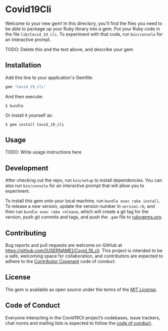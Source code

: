# Covid19Cli

Welcome to your new gem! In this directory, you'll find the files you need to be able to package up your Ruby library into a gem. Put your Ruby code in the file `lib/Covid_19_cli`. To experiment with that code, run `bin/console` for an interactive prompt.

TODO: Delete this and the text above, and describe your gem

## Installation

Add this line to your application's Gemfile:

```ruby
gem 'Covid_19_cli'
```

And then execute:

    $ bundle

Or install it yourself as:

    $ gem install Covid_19_cli

## Usage

TODO: Write usage instructions here

## Development

After checking out the repo, run `bin/setup` to install dependencies. You can also run `bin/console` for an interactive prompt that will allow you to experiment.

To install this gem onto your local machine, run `bundle exec rake install`. To release a new version, update the version number in `version.rb`, and then run `bundle exec rake release`, which will create a git tag for the version, push git commits and tags, and push the `.gem` file to [rubygems.org](https://rubygems.org).

## Contributing

Bug reports and pull requests are welcome on GitHub at https://github.com/[USERNAME]/Covid_19_cli. This project is intended to be a safe, welcoming space for collaboration, and contributors are expected to adhere to the [Contributor Covenant](http://contributor-covenant.org) code of conduct.

## License

The gem is available as open source under the terms of the [MIT License](https://opensource.org/licenses/MIT).

## Code of Conduct

Everyone interacting in the Covid19Cli project’s codebases, issue trackers, chat rooms and mailing lists is expected to follow the [code of conduct](https://github.com/[USERNAME]/Covid_19_cli/blob/master/CODE_OF_CONDUCT.md).

